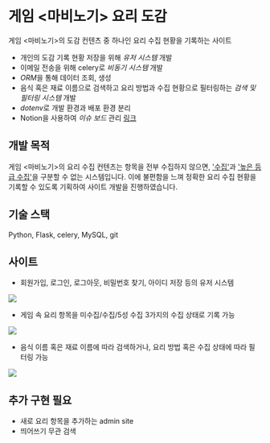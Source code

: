 # 게임 <마비노기> 요리 도감
게임 <마비노기>의 도감 컨텐츠 중 하나인 요리 수집 현황을 기록하는 사이트

- 개인의 도감 기록 현황 저장을 위해 _유저 시스템_ 개발
- 이메일 전송을 위해 celery로 _비동기 시스템_ 개발
- *ORM*을 통해 데이터 조회, 생성
- 음식 혹은 재료 이름으로 검색하고 요리 방법과 수집 현황으로 필터링하는 _검색 및 필터링 시스템_ 개발
- *dotenv*로 개발 환경과 배포 환경 분리
- Notion을 사용하여 _이슈 보드_ 관리 [링크](https://rhyun9584.notion.site/61d869d022e6467fb73baebba871da8f?v=292df6caab7f4997a6d2b8f861e9d492
)

## 개발 목적
게임 <마비노기>의 요리 수집 컨텐츠는 항목을 전부 수집하지 않으면, <ins>'수집'</ins>과 <ins>'높은 등급 수집'</ins>을 구분할 수 없는 시스템입니다.
이에 불편함을 느껴 정확한 요리 수집 현황을 기록할 수 있도록 기획하여 사이트 개발을 진행하였습니다.

## 기술 스택
Python, Flask, celery, MySQL, git

## 사이트
* 회원가입, 로그인, 로그아웃, 비밀번호 찾기, 아이디 저장 등의 유저 시스템
<img src="https://user-images.githubusercontent.com/45452033/196888919-faed5bb0-bc3b-4c13-b99e-6aa3e208c998.png">

* 게임 속 요리 항목을 미수집/수집/5성 수집 3가지의 수집 상태로 기록 가능
<img src="https://user-images.githubusercontent.com/45452033/196888561-a1bc5fad-2802-43b2-929d-5eb89e562a18.png">

* 음식 이름 혹은 재료 이름에 따라 검색하거나, 요리 방법 혹은 수집 상태에 따라 필터링 가능
<img src="https://user-images.githubusercontent.com/45452033/196889194-699cc31f-c33a-4325-88c8-38e2725757b9.png">

## 추가 구현 필요
* 새로 요리 항목을 추가하는 admin site
* 띄어쓰기 무관 검색
